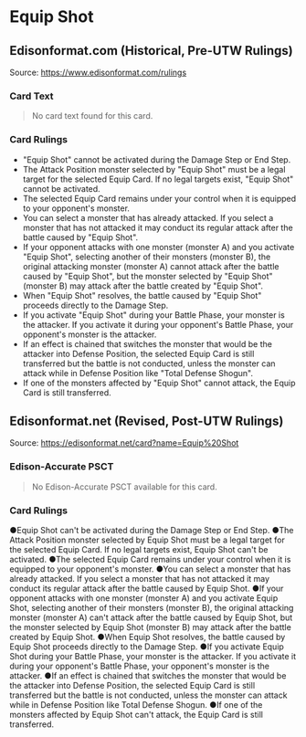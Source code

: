 # Equip Shot

## Edisonformat.com (Historical, Pre-UTW Rulings)

Source: https://www.edisonformat.com/rulings

### Card Text

> No card text found for this card.

### Card Rulings

*   "Equip Shot" cannot be activated during the Damage Step or End Step.
*   The Attack Position monster selected by "Equip Shot" must be a legal target for the selected Equip Card. If no legal targets exist, "Equip Shot" cannot be activated.
*   The selected Equip Card remains under your control when it is equipped to your opponent's monster.
*   You can select a monster that has already attacked. If you select a monster that has not attacked it may conduct its regular attack after the battle caused by "Equip Shot".
*   If your opponent attacks with one monster (monster A) and you activate "Equip Shot", selecting another of their monsters (monster B), the original attacking monster (monster A) cannot attack after the battle caused by "Equip Shot", but the monster selected by "Equip Shot" (monster B) may attack after the battle created by "Equip Shot".
*   When "Equip Shot" resolves, the battle caused by "Equip Shot" proceeds directly to the Damage Step.
*   If you activate "Equip Shot" during your Battle Phase, your monster is the attacker. If you activate it during your opponent's Battle Phase, your opponent's monster is the attacker.
*   If an effect is chained that switches the monster that would be the attacker into Defense Position, the selected Equip Card is still transferred but the battle is not conducted, unless the monster can attack while in Defense Position like "Total Defense Shogun".
*   If one of the monsters affected by "Equip Shot" cannot attack, the Equip Card is still transferred.

## Edisonformat.net (Revised, Post-UTW Rulings)

Source: https://edisonformat.net/card?name=Equip%20Shot

### Edison-Accurate PSCT

> No Edison-Accurate PSCT available for this card.

### Card Rulings

●Equip Shot can't be activated during the Damage Step or End Step.
●The Attack Position monster selected by Equip Shot must be a legal target for the selected Equip Card. If no legal targets exist, Equip Shot can't be activated.
●The selected Equip Card remains under your control when it is equipped to your opponent's monster.
●You can select a monster that has already attacked. If you select a monster that has not attacked it may conduct its regular attack after the battle caused by Equip Shot.
●If your opponent attacks with one monster (monster A) and you activate Equip Shot, selecting another of their monsters (monster B), the original attacking monster (monster A) can't attack after the battle caused by Equip Shot, but the monster selected by Equip Shot (monster B) may attack after the battle created by Equip Shot.
●When Equip Shot resolves, the battle caused by Equip Shot proceeds directly to the Damage Step.
●If you activate Equip Shot during your Battle Phase, your monster is the attacker. If you activate it during your opponent's Battle Phase, your opponent's monster is the attacker.
●If an effect is chained that switches the monster that would be the attacker into Defense Position, the selected Equip Card is still transferred but the battle is not conducted, unless the monster can attack while in Defense Position like Total Defense Shogun.
●If one of the monsters affected by Equip Shot can't attack, the Equip Card is still transferred.
            